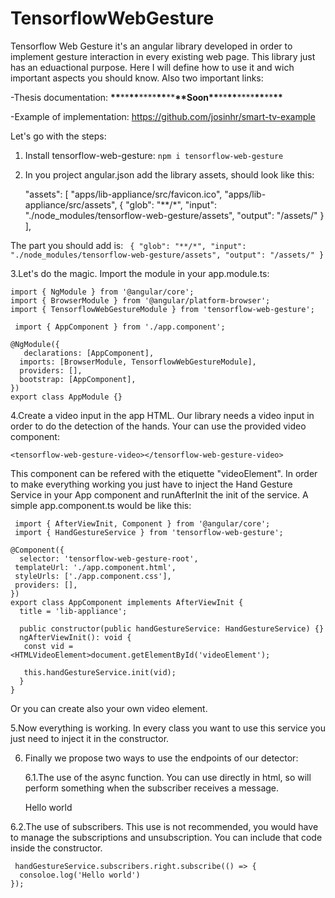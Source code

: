 # TensorflowWebGesture

Tensorflow Web Gesture it's an angular library developed in order to implement gesture interaction in every existing web page. This library just has an eduactional purpose. Here I will define how to use it and wich important aspects you should know. Also two important links:

-Thesis documentation:
**\*\***\*\***\*\***\*\*\*\***\*\***\*\***\*\***Soon**\*\***\*\***\*\***\*\*\*\***\*\***\*\***\*\***

-Example of implementation:
https://github.com/josinhr/smart-tv-example

Let's go with the steps:

1. Install tensorflow-web-gesture: `npm i tensorflow-web-gesture`
2. In you project angular.json add the library assets, should look like this:


    "assets": [
              "apps/lib-appliance/src/favicon.ico",
              "apps/lib-appliance/src/assets",
              {
                "glob": "**/*",
                "input": "./node_modules/tensorflow-web-gesture/assets",
                "output": "/assets/"
              }
        ],

The part you should add is:
` { "glob": "**/*", "input": "./node_modules/tensorflow-web-gesture/assets", "output": "/assets/" }`

3.Let's do the magic. Import the module in your app.module.ts:

    import { NgModule } from '@angular/core';
    import { BrowserModule } from '@angular/platform-browser';
    import { TensorflowWebGestureModule } from 'tensorflow-web-gesture';

     import { AppComponent } from './app.component';

    @NgModule({
       declarations: [AppComponent],
      imports: [BrowserModule, TensorflowWebGestureModule],
      providers: [],
      bootstrap: [AppComponent],
    })
    export class AppModule {}

4.Create a video input in the app HTML. Our library needs a video input in order to do the detection of the hands. Your can use the provided video component:

`<tensorflow-web-gesture-video></tensorflow-web-gesture-video>`

This component can be refered with the etiquette "videoElement". In order to make everything working you just have to inject the Hand Gesture Service in your App component and runAfterInit the init of the service. A simple app.component.ts would be like this:

     import { AfterViewInit, Component } from '@angular/core';
     import { HandGestureService } from 'tensorflow-web-gesture';

    @Component({
      selector: 'tensorflow-web-gesture-root',
     templateUrl: './app.component.html',
     styleUrls: ['./app.component.css'],
     providers: [],
    })
    export class AppComponent implements AfterViewInit {
      title = 'lib-appliance';

      public constructor(public handGestureService: HandGestureService) {}
      ngAfterViewInit(): void {
       const vid = <HTMLVideoElement>document.getElementById('videoElement');

       this.handGestureService.init(vid);
      }
    }

Or you can create also your own video element.

5.Now everything is working. In every class you want to use this service you just need to inject it in the constructor.

6. Finally we propose two ways to use the endpoints of our detector:

   6.1.The use of the async function. You can use directly in html, so will perform something when the subscriber receives a message.


    <div *ngIf="(handGestureService.subscribers.left | async) === 'left'">
       Hello world
    </div>

6.2.The use of subscribers. This use is not recommended, you would have to manage the subscriptions and unsubscription. You can include that code inside the constructor.

     handGestureService.subscribers.right.subscribe(() => {
      consoloe.log('Hello world')
    });
